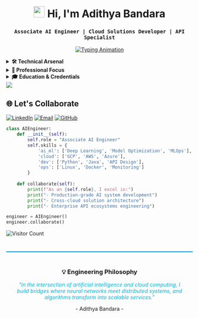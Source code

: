 <div align="center">
  
# <img src="https://img.icons8.com/clouds/100/000000/laptop.png" width="30"> Hi, I'm Adithya Bandara  
### ` Associate AI Engineer | Cloud Solutions Developer | API Specialist `

[![Typing Animation](https://readme-typing-svg.demolab.com?font=Fira+Code&size=22&duration=4000&pause=1000&color=22D3EE&width=600&lines=Engineering+Production-Grade+AI+Systems;Architecting+Cloud-Native+Solutions;Building+Secure+API+Ecosystems;Optimizing+ML+Workflows)](https://git.io/typing-svg)

</div>
<!-- Technical Arsenal --><!-- Technical Arsenal -->
<details>  
<summary><b>🛠️ Technical Arsenal</b></summary>
<div align="center">

### **AI/ML Engineering**
| Frameworks | Tools | Operations |
|------------|-------|------------|
| <img src="https://img.shields.io/badge/PyTorch-EE4C2C?logo=pytorch&logoColor=white" alt="PyTorch"> <img src="https://img.shields.io/badge/TensorFlow-FF6F00?logo=tensorflow&logoColor=white" alt="TensorFlow"> | <img src="https://img.shields.io/badge/Hugging_Face-FFD21E?logo=huggingface&logoColor=black" alt="HuggingFace"> <img src="https://img.shields.io/badge/OpenAI-412991?logo=openai&logoColor=white" alt="OpenAI"> | <img src="https://img.shields.io/badge/MLflow-0194E2?logo=mlflow&logoColor=white" alt="MLflow"> <img src="https://img.shields.io/badge/Weights_&_Biases-FFBE00?logo=weightsandbiases&logoColor=black" alt="W&B"> |

### **Cloud Engineering**
| Platforms | Orchestration | Infrastructure |
|-----------|----------------|----------------|
| <img src="https://img.shields.io/badge/GCP-4285F4?logo=googlecloud&logoColor=white" alt="GCP"> <img src="https://img.shields.io/badge/AWS-232F3E?logo=amazonaws&logoColor=white" alt="AWS"> | <img src="https://img.shields.io/badge/Docker-2496ED?logo=docker&logoColor=white" alt="Docker"> <img src="https://img.shields.io/badge/Kubernetes-326CE5?logo=kubernetes&logoColor=white" alt="K8s"> | <img src="https://img.shields.io/badge/Terraform-623CE4?logo=terraform&logoColor=white" alt="Terraform"> <img src="https://img.shields.io/badge/Ansible-EE0000?logo=ansible&logoColor=white" alt="Ansible"> |

### **API Development**
| Frameworks | Tools | Standards |
|------------|-------|-----------|
| <img src="https://img.shields.io/badge/FastAPI-009688?logo=fastapi&logoColor=white" alt="FastAPI"> <img src="https://img.shields.io/badge/Flask-000000?logo=flask&logoColor=white" alt="Flask"> | <img src="https://img.shields.io/badge/Postman-FF6C37?logo=postman&logoColor=white" alt="Postman"> <img src="https://img.shields.io/badge/Swagger-85EA2D?logo=swagger&logoColor=black" alt="Swagger"> | <img src="https://img.shields.io/badge/OAuth2-EB5424?logo=oauth&logoColor=white" alt="OAuth2"> <img src="https://img.shields.io/badge/GraphQL-E10098?logo=graphql&logoColor=white" alt="GraphQL"> |

### **Data & Monitoring**
| Databases | Analytics | Observability |
|-----------|-----------|---------------|
| <img src="https://img.shields.io/badge/PostgreSQL-4169E1?logo=postgresql&logoColor=white" alt="PostgreSQL"> <img src="https://img.shields.io/badge/MySQL-4479A1?logo=mysql&logoColor=white" alt="MySQL"> | <img src="https://img.shields.io/badge/BigQuery-4285F4?logo=googlecloud&logoColor=white" alt="BigQuery"> <img src="https://img.shields.io/badge/Pandas-150458?logo=pandas&logoColor=white" alt="Pandas"> | <img src="https://img.shields.io/badge/Prometheus-E6522C?logo=prometheus&logoColor=white" alt="Prometheus"> <img src="https://img.shields.io/badge/Grafana-F46800?logo=grafana&logoColor=white" alt="Grafana"> |

### **Core Technologies**
| Languages | DevOps | Systems |
|-----------|--------|---------|
| <img src="https://img.shields.io/badge/Python-3776AB?logo=python&logoColor=white" alt="Python"> <img src="https://img.shields.io/badge/Java-007396?logo=java&logoColor=white" alt="Java"> | <img src="https://img.shields.io/badge/GitHub_Actions-2088FF?logo=githubactions&logoColor=white" alt="GitHub Actions"> <img src="https://img.shields.io/badge/Jenkins-D24939?logo=jenkins&logoColor=white" alt="Jenkins"> | <img src="https://img.shields.io/badge/Ubuntu-E95420?logo=ubuntu&logoColor=white" alt="Ubuntu"> <img src="https://img.shields.io/badge/CentOS-262577?logo=centos&logoColor=white" alt="CentOS"> |

</div>
</details>
<details>
<summary><b>🚀 Professional Focus</b></summary>

### 🤖 **AI Engineering**  
*"Building intelligent systems with production readiness"*  
- **Model Development**: Designing and training DL models with PyTorch/TensorFlow  
- **MLOps**: Implementing end-to-end pipelines with CI/CD integration  
- **Optimization**: Model quantization and pruning for edge deployment  

### ☁️ **Cloud Operations**  
*"Architecting scalable solutions across platforms"*  
- **Multi-Cloud Management**: GCP, AWS, and Azure resource orchestration  
- **Containerization**: Docker and Kubernetes deployment strategies  
- **Infrastructure Automation**: Terraform configurations for IaC  

### 🔌 **API Engineering**  
*"Creating robust interfaces for system integration"*  
- **REST/GraphQL**: Developing high-performance API endpoints  
- **Security**: Implementing OAuth2/JWT authentication systems  
- **Documentation**: Maintaining comprehensive API specs with OpenAPI  

</details>
<!-- Education & Credentials -->
<details>
<summary><b>🎓 Education & Credentials</b></summary>

- **Higher National Diploma in IT**  
  Sri Lanka Institute of Advanced Technological Education  
  *April 2022 - June 2024*  
  Specialization: Cloud Architecture & AI Systems

- **Professional Certifications**  
  ![GCP](https://img.shields.io/badge/Google_Cloud-4285F4?logo=googlecloud&logoColor=white)
  ![Python](https://img.shields.io/badge/Python-3776AB?logo=python&logoColor=white)
  ![Linux](https://img.shields.io/badge/Linux-FCC624?logo=linux&logoColor=black)

</details>

<!-- Divider -->
<img src="https://user-images.githubusercontent.com/73097560/115834477-dbab4500-a447-11eb-908a-139a6edaec5c.gif">

<!-- Connect Section -->
<div>

## 🌐 Let's Collaborate

[![LinkedIn](https://img.shields.io/badge/LinkedIn-Connect-blue?logo=linkedin&style=for-the-badge)](https://www.linkedin.com/in/adithyabandara)
[![Email](https://img.shields.io/badge/Gmail-Discuss_Projects-red?logo=gmail&style=for-the-badge)](mailto:dammikackanayaka1980@gmail.com)
[![GitHub](https://img.shields.io/badge/GitHub-View_Work-181717?logo=github&style=for-the-badge)](https://github.com/AdhiDevX369)

```python
class AIEngineer:
    def __init__(self):
        self.role = "Associate AI Engineer"
        self.skills = {
            'ai_ml': ['Deep Learning', 'Model Optimization', 'MLOps'],
            'cloud': ['GCP', 'AWS', 'Azure'],
            'dev': ['Python', 'Java', 'API Design'],
            'ops': ['Linux', 'Docker', 'Monitoring']
        }
    
    def collaborate(self):
        print(f"As an {self.role}, I excel in:")
        print("- Production-grade AI system development")
        print("- Cross-cloud solution architecture")
        print("- Enterprise API ecosystems engineering")

engineer = AIEngineer()
engineer.collaborate()
```

![Visitor Count](https://komarev.com/ghpvc/?username=AdhiDevX369&label=Profile+Views&color=0089D6&style=flat-square)

</div>

<!-- Philosophy Section -->
<div align="center" style="margin-top: 40px; padding: 20px; border-top: 2px solid #0089D6">
  <h3>💡 Engineering Philosophy</h3>
  <p style="font-style: italic; color: #00b4d8; max-width: 600px; margin: 0 auto">
    "In the intersection of artificial intelligence and cloud computing, I build bridges where neural networks meet distributed systems, and algorithms transform into scalable services."
  </p>
  <p>- Adithya Bandara -</p>
</div>
